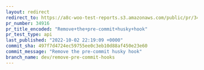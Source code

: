 ```yaml
---
layout: redirect
redirect_to: https://a8c-woo-test-reports.s3.amazonaws.com/public/pr/34916/api/index.html
pr_number: 34916
pr_title_encoded: "Remove+the+pre-commit+husky+hook"
pr_test_type: api
last_published: "2022-10-02 22:19:09 +0000"
commit_sha: 497f7d4724ec59755ee0c3eb10d88af450e23e60
commit_message: "Remove the pre-commit husky hook"
branch_name: dev/remove-pre-commit-hooks
---
```

